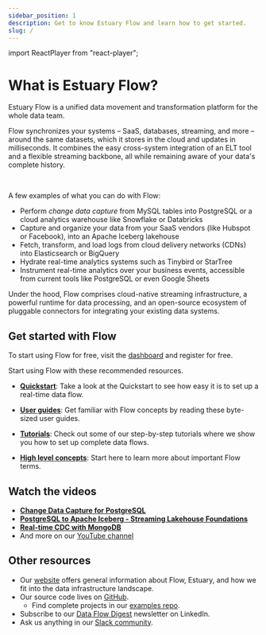 ```yaml
---
sidebar_position: 1
description: Get to know Estuary Flow and learn how to get started.
slug: /
---
```


import ReactPlayer from "react-player";

# What is Estuary Flow?

Estuary Flow is a unified data movement and transformation platform for the whole data team.

Flow synchronizes your systems – SaaS, databases, streaming, and more – around the same datasets, which it stores in the
cloud and updates in milliseconds. It combines the easy cross-system integration of an ELT tool and a flexible streaming
backbone, all while remaining aware of your data's complete history.

<ReactPlayer controls url="https://www.youtube.com/watch?v=hlCh81ZbBik" />
<br />

A few examples of what you can do with Flow:

* Perform *change data capture* from MySQL tables into PostgreSQL or a cloud analytics warehouse like Snowflake or
  Databricks
* Capture and organize your data from your SaaS vendors (like Hubspot or Facebook), into an Apache Iceberg lakehouse
* Fetch, transform, and load logs from cloud delivery networks (CDNs) into Elasticsearch or BigQuery
* Hydrate real-time analytics systems such as Tinybird or StarTree
* Instrument real-time analytics over your business events, accessible from current tools like PostgreSQL or even Google
  Sheets

Under the hood, Flow comprises cloud-native streaming infrastructure, a powerful runtime for data processing,
and an open-source ecosystem of pluggable connectors for integrating your existing data systems.

## Get started with Flow

To start using Flow for free, visit the [dashboard](https://go.estuary.dev/dashboard) and register for free.

Start using Flow with these recommended resources.

- **[Quickstart](quickstart/quickstart.md)**: Take a look at the Quickstart to see how easy it is to set up a real-time
  data flow.

- **[User guides](../guides/README.md)**: Get familiar with Flow concepts by reading these byte-sized user guides.

- **[Tutorials](tutorials/README.md)**: Check out some of our step-by-step tutorials where we show you how to set up
  complete data flows.

- **[High level concepts](../concepts/README.md)**: Start here to learn more about important Flow terms.

## Watch the videos

- **[Change Data Capture for PostgreSQL](https://www.youtube.com/watch?v=9Bpj6k4H_0c)**
- **[PostgreSQL to Apache Iceberg - Streaming Lakehouse Foundations](https://www.youtube.com/watch?v=vzCkb-bOpxs)**
- **[Real-time CDC with MongoDB](https://www.youtube.com/watch?v=kpF-YCxtArk)**
- And more on our [YouTube channel](https://www.youtube.com/@estuarydev)

## **Other resources**

- Our [website](https://www.estuary.dev) offers general information about Flow, Estuary, and how we fit into the data
  infrastructure landscape.
- Our source code lives on [GitHub](https://github.com/estuary).
  - Find complete projects in our [examples repo](https://github.com/estuary/examples).
- Subscribe to our [Data Flow Digest](https://go.estuary.dev/data-digest) newsletter on LinkedIn.
- Ask us anything in our [Slack community](https://go.estuary.dev/slack).

